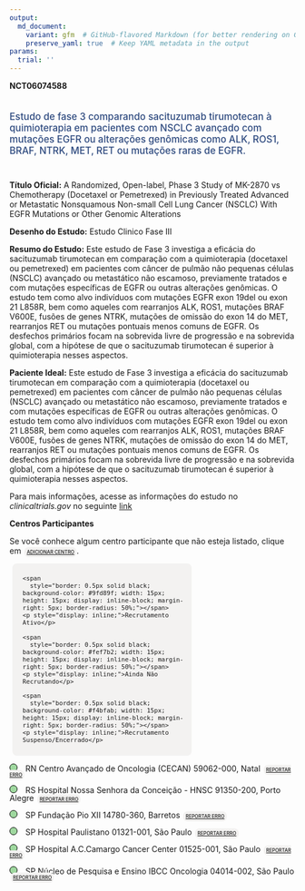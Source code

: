 ```yaml
---
output: 
  md_document:
    variant: gfm  # GitHub-flavored Markdown (for better rendering on GitHub)
    preserve_yaml: true  # Keep YAML metadata in the output
params:
  trial: ''
---
```


**NCT06074588**

<div style="padding: 5px 5px 5px 0px; font-size: 1.20em; font-weight: 500; color: #2E4A7F; text-align: left; margin-bottom: 20px">

Estudo de fase 3 comparando sacituzumab tirumotecan à quimioterapia em
pacientes com NSCLC avançado com mutações EGFR ou alterações genômicas
como ALK, ROS1, BRAF, NTRK, MET, RET ou mutações raras de EGFR.

</div>

**Título Oficial:** A Randomized, Open-label, Phase 3 Study of MK-2870
vs Chemotherapy (Docetaxel or Pemetrexed) in Previously Treated Advanced
or Metastatic Nonsquamous Non-small Cell Lung Cancer (NSCLC) With EGFR
Mutations or Other Genomic Alterations

**Desenho do Estudo:** Estudo Clinico Fase III

**Resumo do Estudo:** Este estudo de Fase 3 investiga a eficácia do
sacituzumab tirumotecan em comparação com a quimioterapia (docetaxel ou
pemetrexed) em pacientes com câncer de pulmão não pequenas células
(NSCLC) avançado ou metastático não escamoso, previamente tratados e com
mutações específicas de EGFR ou outras alterações genômicas. O estudo
tem como alvo indivíduos com mutações EGFR exon 19del ou exon 21 L858R,
bem como aqueles com rearranjos ALK, ROS1, mutações BRAF V600E, fusões
de genes NTRK, mutações de omissão do exon 14 do MET, rearranjos RET ou
mutações pontuais menos comuns de EGFR. Os desfechos primários focam na
sobrevida livre de progressão e na sobrevida global, com a hipótese de
que o sacituzumab tirumotecan é superior à quimioterapia nesses
aspectos.

**Paciente Ideal:** Este estudo de Fase 3 investiga a eficácia do
sacituzumab tirumotecan em comparação com a quimioterapia (docetaxel ou
pemetrexed) em pacientes com câncer de pulmão não pequenas células
(NSCLC) avançado ou metastático não escamoso, previamente tratados e com
mutações específicas de EGFR ou outras alterações genômicas. O estudo
tem como alvo indivíduos com mutações EGFR exon 19del ou exon 21 L858R,
bem como aqueles com rearranjos ALK, ROS1, mutações BRAF V600E, fusões
de genes NTRK, mutações de omissão do exon 14 do MET, rearranjos RET ou
mutações pontuais menos comuns de EGFR. Os desfechos primários focam na
sobrevida livre de progressão e na sobrevida global, com a hipótese de
que o sacituzumab tirumotecan é superior à quimioterapia nesses
aspectos.

Para mais informações, acesse as informações do estudo no
*clinicaltrials.gov* no seguinte
[link](https://clinicaltrials.gov/ct2/show/NCT06074588)

**Centros Participantes**

Se você conhece algum centro participante que não esteja listado, clique
em
<span style="color: #2E4A7F; margin-left: 2px; padding: 4px; background-color: #f3f2f1; border-radius: 8px; font-weight: 500; font-size: 0.6em"><a
href="https://flazar.shinyapps.io/formsapp?study_nct_id=NCT06074588&amp;location_id=N%2FA&amp;location_full_name=N%2FA&amp;form_type=Adicionar%20Centro"
target="_blank">ADICIONAR CENTRO</a></span>.

<div style="margin-bottom: 8px; margin-left: 5px; padding: 8px; max-width: 300px; background-color: #f3f2f1; border-radius: 8px; font-size: 0.9em">

<div style="margin-left: 10px;">

    <span 
      style="border: 0.5px solid black; background-color: #9fd89f; width: 15px; height: 15px; display: inline-block; margin-right: 5px; border-radius: 50%;"></span>
    <p style="display: inline;">Recrutamento Ativo</p>

</div>

<div style="margin-left: 10px;">

    <span 
      style="border: 0.5px solid black; background-color: #fef7b2; width: 15px; height: 15px; display: inline-block; margin-right: 5px; border-radius: 50%;"></span>
    <p style="display: inline;">Ainda Não Recrutando</p>

</div>

<div style="margin-left: 10px;">

    <span 
      style="border: 0.5px solid black; background-color: #f4bfab; width: 15px; height: 15px; display: inline-block; margin-right: 5px; border-radius: 50%;"></span>
    <p style="display: inline;">Recrutamento Suspenso/Encerrado</p>

</div>

</div>

<span style="line-height: 1.0;"><span style="border: 0.5px solid black; display: inline-block; width: 12px; height: 12px; border-radius: 50%; margin-right: 10px; padding-bottom: 0px; background-color: #9fd89f;"></span>
RN Centro Avançado de Oncologia (CECAN) 59062-000, Natal
<span style="color: #2E4A7F; margin-left: 2px; padding: 4px; background-color: #f3f2f1; border-radius: 8px; font-weight: 500; font-size: 0.6em"><a
href="https://flazar.shinyapps.io/formsapp?study_nct_id=NCT06074588&amp;location_id=LIGANORTERIOGRANDENSECONTRAOCANCERCENTRODEPESQUISACLINICASITE0447NATALRIOGRANDEDONORTE59075740BRAZIL&amp;location_full_name=Centro%20Avan%C3%A7ado%20de%20Oncologia%20%28CECAN%29%2C%2059062-000%2C%20Natal&amp;form_type=Reportar%20Erro"
target="_blank">REPORTAR ERRO</a></span></span>

<span style="line-height: 1.0;"><span style="border: 0.5px solid black; display: inline-block; width: 12px; height: 12px; border-radius: 50%; margin-right: 10px; padding-bottom: 0px; background-color: #9fd89f;"></span>
RS Hospital Nossa Senhora da Conceição - HNSC 91350-200, Porto Alegre
<span style="color: #2E4A7F; margin-left: 2px; padding: 4px; background-color: #f3f2f1; border-radius: 8px; font-weight: 500; font-size: 0.6em"><a
href="https://flazar.shinyapps.io/formsapp?study_nct_id=NCT06074588&amp;location_id=HOSPITALNOSSASENHORADACONCEICAOCENTROINTEGRADODEPESQUISAEMONCOLOGIASITE0440PORTOALEGRERIOGRANDEDOSUL91350200BRAZIL&amp;location_full_name=Hospital%20Nossa%20Senhora%20da%20Concei%C3%A7%C3%A3o%20-%20HNSC%2C%2091350-200%2C%20Porto%20Alegre&amp;form_type=Reportar%20Erro"
target="_blank">REPORTAR ERRO</a></span></span>

<span style="line-height: 1.0;"><span style="border: 0.5px solid black; display: inline-block; width: 12px; height: 12px; border-radius: 50%; margin-right: 10px; padding-bottom: 0px; background-color: #9fd89f;"></span>
SP Fundação Pio XII 14780-360, Barretos
<span style="color: #2E4A7F; margin-left: 2px; padding: 4px; background-color: #f3f2f1; border-radius: 8px; font-weight: 500; font-size: 0.6em"><a
href="https://flazar.shinyapps.io/formsapp?study_nct_id=NCT06074588&amp;location_id=FUNDACAOPIOXIIHOSPITALDECANCERDEBARRETOSSITE0444BARRETOSSAOPAULO14784400BRAZIL&amp;location_full_name=Funda%C3%A7%C3%A3o%20Pio%20XII%2C%2014780-360%2C%20Barretos&amp;form_type=Reportar%20Erro"
target="_blank">REPORTAR ERRO</a></span></span>

<span style="line-height: 1.0;"><span style="border: 0.5px solid black; display: inline-block; width: 12px; height: 12px; border-radius: 50%; margin-right: 10px; padding-bottom: 0px; background-color: #9fd89f;"></span>
SP Hospital Paulistano 01321-001, São Paulo
<span style="color: #2E4A7F; margin-left: 2px; padding: 4px; background-color: #f3f2f1; border-radius: 8px; font-weight: 500; font-size: 0.6em"><a
href="https://flazar.shinyapps.io/formsapp?study_nct_id=NCT06074588&amp;location_id=HOSPITALPAULISTANOAMERICASONCOLOGIASITE0441SAOPAULO01321001BRAZIL&amp;location_full_name=Hospital%20Paulistano%2C%2001321-001%2C%20S%C3%A3o%20Paulo&amp;form_type=Reportar%20Erro"
target="_blank">REPORTAR ERRO</a></span></span>

<span style="line-height: 1.0;"><span style="border: 0.5px solid black; display: inline-block; width: 12px; height: 12px; border-radius: 50%; margin-right: 10px; padding-bottom: 0px; background-color: #9fd89f;"></span>
SP Hospital A.C.Camargo Cancer Center 01525-001, São Paulo
<span style="color: #2E4A7F; margin-left: 2px; padding: 4px; background-color: #f3f2f1; border-radius: 8px; font-weight: 500; font-size: 0.6em"><a
href="https://flazar.shinyapps.io/formsapp?study_nct_id=NCT06074588&amp;location_id=ACCAMARGOCANCERCENTERCAPECSITE0442SAOPAULO01509010BRAZIL&amp;location_full_name=Hospital%20A.C.Camargo%20Cancer%20Center%2C%2001525-001%2C%20S%C3%A3o%20Paulo&amp;form_type=Reportar%20Erro"
target="_blank">REPORTAR ERRO</a></span></span>

<span style="line-height: 1.0;"><span style="border: 0.5px solid black; display: inline-block; width: 12px; height: 12px; border-radius: 50%; margin-right: 10px; padding-bottom: 0px; background-color: #9fd89f;"></span>
SP Núcleo de Pesquisa e Ensino IBCC Oncologia 04014-002, São Paulo
<span style="color: #2E4A7F; margin-left: 2px; padding: 4px; background-color: #f3f2f1; border-radius: 8px; font-weight: 500; font-size: 0.6em"><a
href="https://flazar.shinyapps.io/formsapp?study_nct_id=NCT06074588&amp;location_id=NUCLEODEPESQUISACLINICADAREDESAOCAMILOSITE0446SAOPAULO04014002BRAZIL&amp;location_full_name=N%C3%BAcleo%20de%20Pesquisa%20e%20Ensino%20IBCC%20Oncologia%2C%2004014-002%2C%20S%C3%A3o%20Paulo&amp;form_type=Reportar%20Erro"
target="_blank">REPORTAR ERRO</a></span></span>
